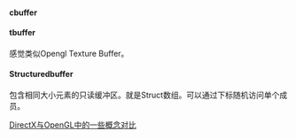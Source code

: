 #### cbuffer

#### tbuffer

感觉类似Opengl Texture Buffer。

#### Structuredbuffer

包含相同大小元素的只读缓冲区。就是Struct数组。可以通过下标随机访问单个成员。

[DirectX与OpenGL中的一些概念对比](https://zhuanlan.zhihu.com/p/342428612)

